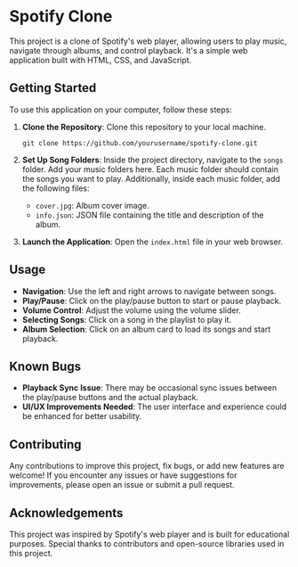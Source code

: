 # Spotify Clone

This project is a clone of Spotify's web player, allowing users to play music, navigate through albums, and control playback. It's a simple web application built with HTML, CSS, and JavaScript.

## Getting Started

To use this application on your computer, follow these steps:

1. **Clone the Repository**: Clone this repository to your local machine.
   ```
   git clone https://github.com/yourusername/spotify-clone.git
   ```

2. **Set Up Song Folders**: Inside the project directory, navigate to the `songs` folder. Add your music folders here. Each music folder should contain the songs you want to play. Additionally, inside each music folder, add the following files:
   - `cover.jpg`: Album cover image.
   - `info.json`: JSON file containing the title and description of the album.

3. **Launch the Application**: Open the `index.html` file in your web browser.

## Usage

- **Navigation**: Use the left and right arrows to navigate between songs.
- **Play/Pause**: Click on the play/pause button to start or pause playback.
- **Volume Control**: Adjust the volume using the volume slider.
- **Selecting Songs**: Click on a song in the playlist to play it.
- **Album Selection**: Click on an album card to load its songs and start playback.

## Known Bugs

- **Playback Sync Issue**: There may be occasional sync issues between the play/pause buttons and the actual playback.
- **UI/UX Improvements Needed**: The user interface and experience could be enhanced for better usability.

## Contributing

Any contributions to improve this project, fix bugs, or add new features are welcome! If you encounter any issues or have suggestions for improvements, please open an issue or submit a pull request.

## Acknowledgements

This project was inspired by Spotify's web player and is built for educational purposes. Special thanks to contributors and open-source libraries used in this project.